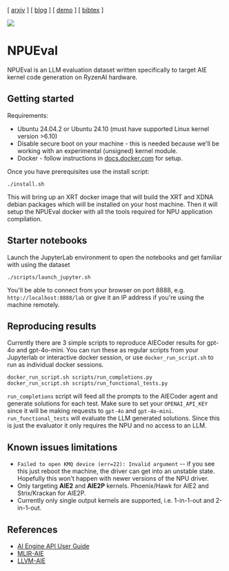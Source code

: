 [ [arxiv]() ] [ [blog](https://amdresearch.github.io/NPUEval/blog.html) ] [ [demo](notebooks/03_use_your_own_model.ipynb) ] [ [bibtex]() ]

![](docs/header_small.png)

# NPUEval

NPUEval is an LLM evaluation dataset written specifically to target AIE kernel code generation on RyzenAI hardware.

## Getting started

Requirements:
* Ubuntu 24.04.2 or Ubuntu 24.10 (must have supported Linux kernel version >6.10)
* Disable secure boot on your machine - this is needed because we'll be working with an experimental (unsigned) kernel module.
* Docker - follow instructions in [docs.docker.com](https://docs.docker.com/engine/install/ubuntu/) for setup.

Once you have prerequisites use the install script:
```
./install.sh
```

This will bring up an XRT docker image that will build the XRT and XDNA debian packages which will be installed on your host machine. Then it will setup the NPUEval docker with all the tools required for NPU application compilation.

## Starter notebooks

Launch the JupyterLab environment to open the notebooks and get familiar with using the dataset

```
./scripts/launch_jupyter.sh
```

You'll be able to connect from your browser on port 8888, e.g. `http://localhost:8888/lab` or give it an IP address if you're using the machine remotely.

## Reproducing results

Currently there are 3 simple scripts to reproduce AIECoder results for gpt-4o and gpt-4o-mini. You can run these as regular scripts from your Jupyterlab or interactive docker session, or use `docker_run_script.sh` to run as individual docker sessions.

```
docker_run_script.sh scripts/run_completions.py
docker_run_script.sh scripts/run_functional_tests.py
```

`run_completions` script will feed all the prompts to the AIECoder agent and generate solutions for each test. Make sure to set your `OPENAI_API_KEY` since it will be making requests to `gpt-4o` and `gpt-4o-mini`. 
`run_functional_tests` will evaluate the LLM generated solutions. Since this is just the evaluator it only requires the NPU and no access to an LLM.

## Known issues limitations

* `Failed to open KMQ device (err=22): Invalid argument` -- if you see this just reboot the machine, the driver can get into an unstable state. Hopefully this won't happen with newer versions of the NPU driver.
* Only targeting **AIE2** and **AIE2P** kernels. Phoenix/Hawk for AIE2 and Strix/Krackan for AIE2P.
* Currently only single output kernels are supported, i.e. 1-in-1-out and 2-in-1-out.

## References

* [AI Engine API User Guide](https://docs.amd.com/r/en-US/ug1079-ai-engine-kernel-coding/AI-Engine-API-Overview)
* [MLIR-AIE](https://github.com/Xilinx/mlir-aie)
* [LLVM-AIE](https://github.com/Xilinx/llvm-aie)
